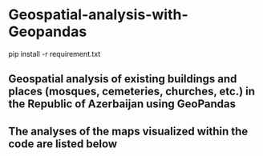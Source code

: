 # Geospatial-analysis-with-Geopandas

 pip install -r requirement.txt

 ## Geospatial analysis of existing buildings and places (mosques, cemeteries, churches, etc.) in the Republic of Azerbaijan using GeoPandas

 ## The analyses of the maps visualized within the code are listed below

 

